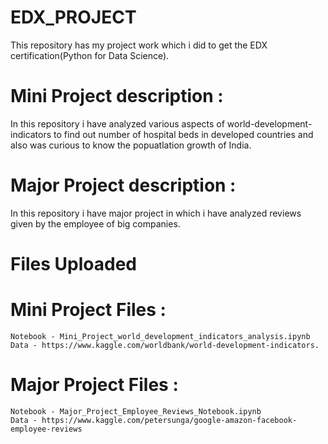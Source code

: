 # EDX_PROJECT
This repository has my project work which i did to get the EDX certification(Python for Data Science).

# Mini Project description :
In this repository i have analyzed various aspects of world-development-indicators to find out number of hospital beds in developed countries and also was curious to know the popuatlation growth of India.

# Major Project description :
In this repository i have major project in which i have analyzed reviews given by the employee of big companies.

# Files Uploaded
# Mini Project Files : 
    Notebook - Mini_Project_world_development_indicators_analysis.ipynb
    Data - https://www.kaggle.com/worldbank/world-development-indicators.

# Major Project Files :
    Notebook - Major_Project_Employee_Reviews_Notebook.ipynb
    Data - https://www.kaggle.com/petersunga/google-amazon-facebook-employee-reviews
